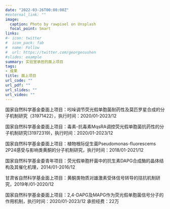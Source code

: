 ```yaml
---
date: "2022-03-26T00:00:00Z"
#external_link: ""
image:
  caption: Photo by rawpixel on Unsplash
  focal_point: Smart
links:
#- icon: twitter
#  icon_pack: fab
#  name: Follow
#  url: https://twitter.com/georgecushen
#slides: example
summary: 实验室承担的面上项目
tags:
- 成果
title: 面上项目
url_code: ""
url_pdf: ""
url_slides: ""
url_video: ""
---
```


国家自然科学基金委面上项目：吲哚调节荧光假单胞菌耐药性及莫匹罗星合成的分子机制研究（31971422），执行时间：2020/01-2023/12

国家自然科学基金委面上项目：毒素-抗毒素MqsRA调控荧光假单胞菌抗药性的分子机制研究(31972319)，执行时间：2020/01-2023/12

国家自然科学基金委面上项目：植物根际促生菌Pseudomonas-fluorescems 2P24感受与影响类黄酮的分子机制研究，执行时间：2018/01-2021/12

国家自然科学基金委青年项目：荧光假单胞杆菌中的抗生素DAPG合成酶的晶体结构及其催化机理，2014/01-2016/12

甘肃省自然科学基金面上项目：黄酮类物质对雄激素受体信号转导的拮抗机制研究，2019年/01-2020/12

国家自然科学基金委面上项目：2,4-DAPG及MAPG作为荧光假单胞菌信号分子的作用机制，执行时间：2020/01-2023/12 承担经费：22万
